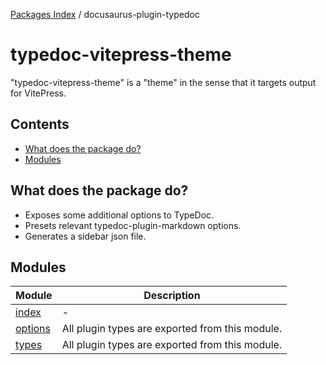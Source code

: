 [Packages Index](../README.md) / docusaurus-plugin-typedoc

# typedoc-vitepress-theme

"typedoc-vitepress-theme" is a "theme" in the sense that it targets output for VitePress.

## Contents

* [What does the package do?](#what-does-the-package-do)
* [Modules](#modules)

## What does the package do?

* Exposes some additional options to TypeDoc.
* Presets relevant typedoc-plugin-markdown options.
* Generates a sidebar json file.

## Modules

| Module                       | Description                                     |
| ---------------------------- | ----------------------------------------------- |
| [index](index/README.md)     | -                                               |
| [options](options/README.md) | All plugin types are exported from this module. |
| [types](types/README.md)     | All plugin types are exported from this module. |
